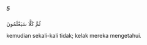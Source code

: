 ##### 5

<span class="ayah">ثُمَّ كَلَّا سَيَعْلَمُونَ</span>

<span class="ayah_translation">kemudian sekali-kali tidak; kelak mereka mengetahui.</span>
